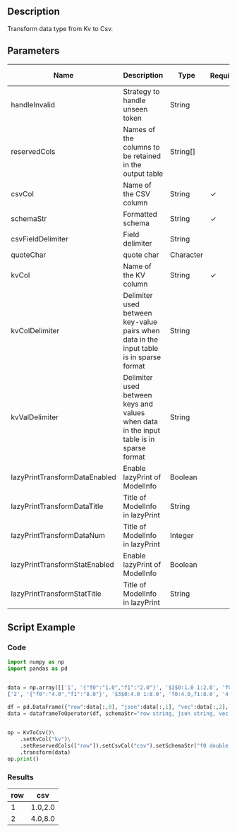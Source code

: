 ## Description
Transform data type from Kv to Csv.

## Parameters
| Name | Description | Type | Required？ | Default Value |
| --- | --- | --- | --- | --- |
| handleInvalid | Strategy to handle unseen token | String |  | "ERROR" |
| reservedCols | Names of the columns to be retained in the output table | String[] |  | null |
| csvCol | Name of the CSV column | String | ✓ |  |
| schemaStr | Formatted schema | String | ✓ |  |
| csvFieldDelimiter | Field delimiter | String |  | "," |
| quoteChar | quote char | Character |  | "\"" |
| kvCol | Name of the KV column | String | ✓ |  |
| kvColDelimiter | Delimiter used between key-value pairs when data in the input table is in sparse format | String |  | "," |
| kvValDelimiter | Delimiter used between keys and values when data in the input table is in sparse format | String |  | ":" |
| lazyPrintTransformDataEnabled | Enable lazyPrint of ModelInfo | Boolean |  | false |
| lazyPrintTransformDataTitle | Title of ModelInfo in lazyPrint | String |  | null |
| lazyPrintTransformDataNum | Title of ModelInfo in lazyPrint | Integer |  | -1 |
| lazyPrintTransformStatEnabled | Enable lazyPrint of ModelInfo | Boolean |  | false |
| lazyPrintTransformStatTitle | Title of ModelInfo in lazyPrint | String |  | null |

## Script Example
### Code
```python
import numpy as np
import pandas as pd


data = np.array([['1', '{"f0":"1.0","f1":"2.0"}', '$3$0:1.0 1:2.0', 'f0:1.0,f1:2.0', '1.0,2.0', 1.0, 2.0],
['2', '{"f0":"4.0","f1":"8.0"}', '$3$0:4.0 1:8.0', 'f0:4.0,f1:8.0', '4.0,8.0', 4.0, 8.0]])

df = pd.DataFrame({"row":data[:,0], "json":data[:,1], "vec":data[:,2], "kv":data[:,3], "csv":data[:,4], "f0":data[:,5], "f1":data[:,6]})
data = dataframeToOperator(df, schemaStr="row string, json string, vec string, kv string, csv string, f0 double, f1 double",op_type="batch")
    

op = KvToCsv()\
    .setKvCol("kv")\
    .setReservedCols(["row"]).setCsvCol("csv").setSchemaStr("f0 double, f1 double")\
    .transform(data)
op.print()
```

### Results
    
|row|csv|
|-|-------|
|1|1.0,2.0|
|2|4.0,8.0|
    
